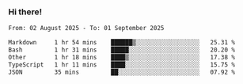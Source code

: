 ### Hi there!

<!--START_SECTION:waka-->

```txt
From: 02 August 2025 - To: 01 September 2025

Markdown     1 hr 54 mins    ██████▒░░░░░░░░░░░░░░░░░░   25.31 %
Bash         1 hr 31 mins    █████░░░░░░░░░░░░░░░░░░░░   20.20 %
Other        1 hr 18 mins    ████▒░░░░░░░░░░░░░░░░░░░░   17.38 %
TypeScript   1 hr 11 mins    ████░░░░░░░░░░░░░░░░░░░░░   15.75 %
JSON         35 mins         ██░░░░░░░░░░░░░░░░░░░░░░░   07.92 %
```

<!--END_SECTION:waka-->
